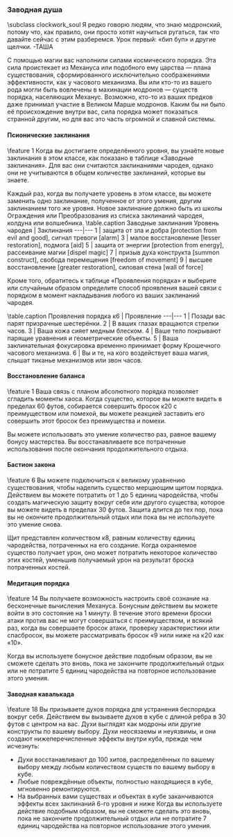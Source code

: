 ### Заводная душа
\subclass clockwork_soul
Я редко говорю людям, что знаю модронский, потому что, как правило, они просто хотят научиться ругаться, так что давайте сейчас с этим разберемся.
Урок первый: «бип буп» и другие щелчки.
-ТАША

С помощью магии вас наполнили силами космического порядка. Эта сила проистекает из Механуса или подобного ему царства — плана существования, сформированного исключительно соображениями эффективности, как у часового механизма. Вы или кто-то из вашего рода могли быть вовлечены в махинации модронов — существ порядка, населяющих Механус. Возможно, кто-то из ваших предков даже принимал участие в Великом Марше модронов. Каким бы ни было её происхождение внутри вас, сила порядка может показаться странной другим, но для вас это часть огромной и славной системы.

#### Псионические заклинания
\feature 1
Когда вы достигаете определённого уровня, вы узнаёте новые заклинания в этом классе, как показано в таблице «Заводные заклинания». Для вас они считаются заклинаниями чародея, однако они не учитываются в общем количестве заклинаний, которые вы знаете.

Каждый раз, когда вы получаете уровень в этом классе, вы можете заменить одно заклинание, полученное от этого умения, другим заклинанием того же уровня. Новое заклинание должно быть из школы Ограждения или Преобразования из списка заклинаний чародея, колдуна или волшебника.
\table.caption Заводные заклинания
Уровень чародея | Заклинания
---|---
1 | защита от зла и добра [protection from evil and good], сигнал тревоги [alarm]
3 | малое восстановление [lesser restoration], подмога [aid]
5 | защита от энергии [protection from energy], рассеивание магии [dispel magic]
7 | призыв духа конструкта [summon construct], свобода перемещения [freedom of movement]
9 | высшее восстановление [greater restoration], силовая стена [wall of force]

Кроме того, обратитесь к таблице «Проявления порядка» и выберите или случайным образом определите способ проявления вашей связи с порядком в момент накладывания любого из ваших заклинаний чародея.

\table.caption Проявления порядка
к6 | Проявление
---|---
1 | Позади вас парят призрачные шестерёнки.
2 | В ваших глазах вращаются стрелки часов.
3 | Ваша кожа сияет медным блеском.
4 | Ваше тело покрывают парящие уравнения и геометрические объекты.
5 | Ваша заклинательная фокусировка временно принимает форму Крошечного часового механизма.
6 | Вы и те, на кого воздействует ваша магия, слышат тиканье механизмов или звон часов.

#### Восстановление баланса
\feature 1
Ваша связь с планом абсолютного порядка позволяет сгладить моменты хаоса. Когда существо, которое вы можете видеть в пределах 60 футов, собирается совершить бросок к20 с преимуществом или помехой, вы можете реакцией заставить его совершить этот бросок без преимущества и помехи.

Вы можете использовать это умение количество раз, равное вашему бонусу мастерства. Вы восстанавливаете все потраченные использования после окончания продолжительного отдыха.

#### Бастион закона
\feature 6
Вы можете подключиться к великому уравнению существования, чтобы наделить существо мерцающим щитом порядка. Действием вы можете потратить от 1 до 5 единиц чародейства, чтобы создать магическую защиту вокруг себя или другого существа, которое вы можете видеть в пределах 30 футов. Защита длится до тех пор, пока вы не окончите продолжительный отдых или пока вы не используете это умение снова.

Щит представлен количеством к8, равным количеству единиц чародейства, потраченных на его создание. Когда охраняемое существо получает урон, оно может потратить некоторое количество этих костей, уменьшив получаемый урон на результат броска потраченных костей.

#### Медитация порядка
\feature 14
Вы получаете возможность настроить своё сознание на бесконечные вычисления Механуса. Бонусным действием вы можете войти в это состояние на 1 минуту. В течение этого времени броски атаки против вас не могут совершаться с преимуществом, и всякий раз, когда вы совершаете бросок атаки, проверку характеристики или спасбросок, вы можете рассматривать бросок «9 »или ниже на к20 как «10».

Когда вы используете бонусное действие подобным образом, вы не сможете сделать это вновь, пока не закончите продолжительный отдых или не потратите 5 единиц чародейства на повторное использование этого умения.

#### Заводная кавалькада
\feature 18
Вы призываете духов порядка для устранения беспорядка вокруг себя. Действием вы вызываете духов в кубе с длиной ребра в 30 футов с центром на вас. Духи выглядят как модроны или другие конструкты по вашему выбору. Духи неосязаемы и неуязвимы, и они создают нижеперечисленные эффекты внутри куба, прежде чем исчезнуть:
- Духи восстанавливают до 100 хитов, распределённых по вашему выбору между любым количеством существ по вашему выбору в кубе.
- Любые повреждённые объекты, полностью находящиеся в кубе, мгновенно ремонтируются.
- На выбранных вами существах и объектах в кубе заканчиваются эффекты всех заклинаний 6-го уровня и ниже
Когда вы используете действие подобным образом, вы не сможете сделать это вновь, пока не закончите продолжительный отдых или не потратите 7 единиц чародейства на повторное использование этого умения.
